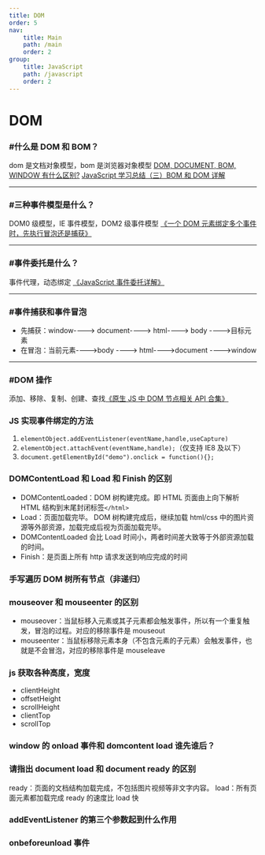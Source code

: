```yaml
---
title: DOM
order: 5
nav:
    title: Main
    path: /main
    order: 2
group:
    title: JavaScript
    path: /javascript
    order: 2
---
```


# DOM

### #什么是 DOM 和 BOM？

dom 是文档对象模型，bom 是浏览器对象模型
[DOM, DOCUMENT, BOM, WINDOW 有什么区别?](https://www.zhihu.com/question/33453164)
[JavaScript 学习总结（三）BOM 和 DOM 详解](https://segmentfault.com/a/1190000000654274#articleHeader21)

---

### #三种事件模型是什么？

DOM0 级模型，IE 事件模型，DOM2 级事件模型
[《一个 DOM 元素绑定多个事件时，先执行冒泡还是捕获》](https://blog.csdn.net/u013217071/article/details/77613706)

---

### #事件委托是什么？

事件代理，动态绑定
[《JavaScript 事件委托详解》](https://zhuanlan.zhihu.com/p/26536815)

---

### #事件捕获和事件冒泡

-   先捕获：window----> document----> html----> body ---->目标元素
-   在冒泡：当前元素---->body ----> html---->document ---->window

---

### #DOM 操作

添加、移除、复制、创建、查找[《原生 JS 中 DOM 节点相关 API 合集》](https://microzz.com/2017/04/06/jsdom/)

### JS 实现事件绑定的方法

1. `elementObject.addEventListener(eventName,handle,useCapture)`
2. `elementObject.attachEvent(eventName,handle);`（仅支持 IE8 及以下）
3. `document.getElementById("demo").onclick = function(){};`

### DOMContentLoad 和 Load 和 Finish 的区别

-   DOMContentLoaded：DOM 树构建完成。即 HTML 页面由上向下解析 HTML 结构到末尾封闭标签`</html>`
-   Load：页面加载完毕。 DOM 树构建完成后，继续加载 html/css 中的图片资源等外部资源，加载完成后视为页面加载完毕。
-   DOMContentLoaded 会比 Load 时间小，两者时间差大致等于外部资源加载的时间。
-   Finish：是页面上所有 http 请求发送到响应完成的时间

### 手写遍历 DOM 树所有节点（非递归）

### mouseover 和 mouseenter 的区别

-   mouseover：当鼠标移入元素或其子元素都会触发事件，所以有一个重复触发，冒泡的过程。对应的移除事件是 mouseout
-   mouseenter：当鼠标移除元素本身（不包含元素的子元素）会触发事件，也就是不会冒泡，对应的移除事件是 mouseleave

### js 获取各种高度，宽度

-   clientHeight
-   offsetHeight
-   scrollHeight
-   clientTop
-   scrollTop

### window 的 onload 事件和 domcontent load 谁先谁后？

### 请指出 document load 和 document ready 的区别

ready：页面的文档结构加载完成，不包括图片视频等非文字内容。 load：所有页面元素都加载完成 ready 的速度比 load 快

### addEventListener 的第三个参数起到什么作用

### onbeforeunload 事件
